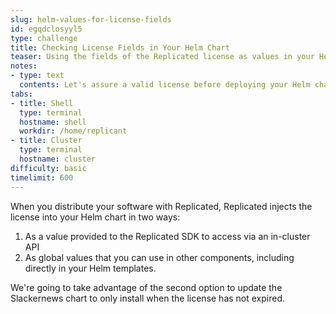 ```yaml
---
slug: helm-values-for-license-fields
id: egqdclosyyl5
type: challenge
title: Checking License Fields in Your Helm Chart
teaser: Using the fields of the Replicated license as values in your Helm chart
notes:
- type: text
  contents: Let's assure a valid license before deploying your Helm chart
tabs:
- title: Shell
  type: terminal
  hostname: shell
  workdir: /home/replicant
- title: Cluster
  type: terminal
  hostname: cluster
difficulty: basic
timelimit: 600
---
```


When you distribute your software with Replicated, Replicated injects the
license into your Helm chart in two ways:

1. As a value provided to the Replicated SDK to access via an in-cluster API
2. As global values that you can use in other components, including directly in your Helm templates.

We're going to take advantage of the second option to update the Slackernews
chart to only install when the license has not expired.
